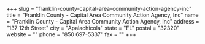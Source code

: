 +++
slug = "franklin-county-capital-area-community-action-agency-inc"
title = "Franklin County - Capital Area Community Action Agency, Inc"
name = "Franklin County - Capital Area Community Action Agency, Inc"
address = "137 12th Street"
city = "Apalachicola"
state = "FL"
postal = "32320"
website = ""
phone = "850 697-5337"
fax = ""
+++
